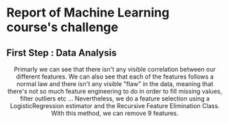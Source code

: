 # Report of Machine Learning course's challenge

## First Step : Data Analysis
<p align="center">
Primarly we can see that there isn't any visible correlation between our
different features.
We can also see that each of the features follows a normal law and there isn't
any visible "flaw" in the data, meaning that there's not so much feature
engineering to do in order to fill missing values, filter outliers etc ...
Nevertheless, we do a feature selection using a LogisticRegression estimator 
and the Recursive Feature Elimination Class.
With this method, we can remove 9 features. 
</p>

